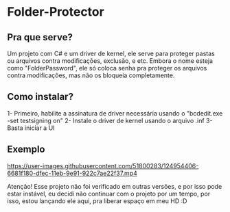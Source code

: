 # Folder-Protector

## Pra que serve?
Um projeto com C# e um driver de kernel, ele serve para proteger pastas ou arquivos contra modificações, exclusão, e etc.
Embora o nome esteja como "FolderPassword", ele só coloca senha pra proteger os arquivos contra modificações, mas não os bloqueia completamente.

## Como instalar?
1- Primeiro, habilite a assinatura de driver necessária usando o "bcdedit.exe -set testsigning on"
2- Instale o driver de kernel usando o arquivo .inf
3- Basta iniciar a UI

## Exemplo

https://user-images.githubusercontent.com/51800283/124954406-6681f180-dfec-11eb-9e91-922c7ae22f37.mp4

Atenção! Esse projeto não foi verificado em outras versões, e por isso pode estar instável, eu decidi não continuar com o projeto por um tempo, por isso, estou lançando ele aqui, pra liberar espaço em meu HD :D



